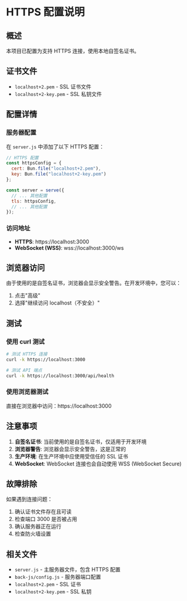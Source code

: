 # HTTPS 配置说明

## 概述

本项目已配置为支持 HTTPS 连接，使用本地自签名证书。

## 证书文件

- `localhost+2.pem` - SSL 证书文件
- `localhost+2-key.pem` - SSL 私钥文件

## 配置详情

### 服务器配置

在 `server.js` 中添加了以下 HTTPS 配置：

```javascript
// HTTPS 配置
const httpsConfig = {
  cert: Bun.file("localhost+2.pem"),
  key: Bun.file("localhost+2-key.pem")
};

const server = serve({
  // ... 其他配置
  tls: httpsConfig,
  // ... 其他配置
});
```

### 访问地址

- **HTTPS**: https://localhost:3000
- **WebSocket (WSS)**: wss://localhost:3000/ws

## 浏览器访问

由于使用的是自签名证书，浏览器会显示安全警告。在开发环境中，您可以：

1. 点击"高级"
2. 选择"继续访问 localhost（不安全）"

## 测试

### 使用 curl 测试

```bash
# 测试 HTTPS 连接
curl -k https://localhost:3000

# 测试 API 端点
curl -k https://localhost:3000/api/health
```

### 使用浏览器测试

直接在浏览器中访问：https://localhost:3000

## 注意事项

1. **自签名证书**: 当前使用的是自签名证书，仅适用于开发环境
2. **浏览器警告**: 浏览器会显示安全警告，这是正常的
3. **生产环境**: 在生产环境中应使用受信任的 SSL 证书
4. **WebSocket**: WebSocket 连接也会自动使用 WSS (WebSocket Secure)

## 故障排除

如果遇到连接问题：

1. 确认证书文件存在且可读
2. 检查端口 3000 是否被占用
3. 确认服务器正在运行
4. 检查防火墙设置

## 相关文件

- `server.js` - 主服务器文件，包含 HTTPS 配置
- `back-js/config.js` - 服务器端口配置
- `localhost+2.pem` - SSL 证书
- `localhost+2-key.pem` - SSL 私钥 